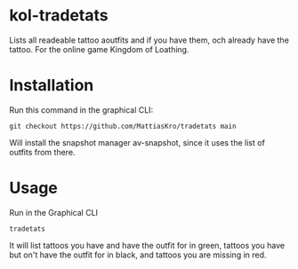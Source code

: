 # kol-tradetats
Lists all readeable tattoo aoutfits and if you have them, och already have the tattoo. For the online game Kingdom of Loathing.

# Installation

Run this command in the graphical CLI:

`git checkout https://github.com/MattiasKro/tradetats main`

Will install the snapshot manager av-snapshot, since it uses the list of outfits from there.

# Usage

Run in the Graphical CLI

`tradetats`

It will list tattoos you have and have the outfit for in green, tattoos you have but on't have the outfit for in black, and tattoos you are missing in red.
